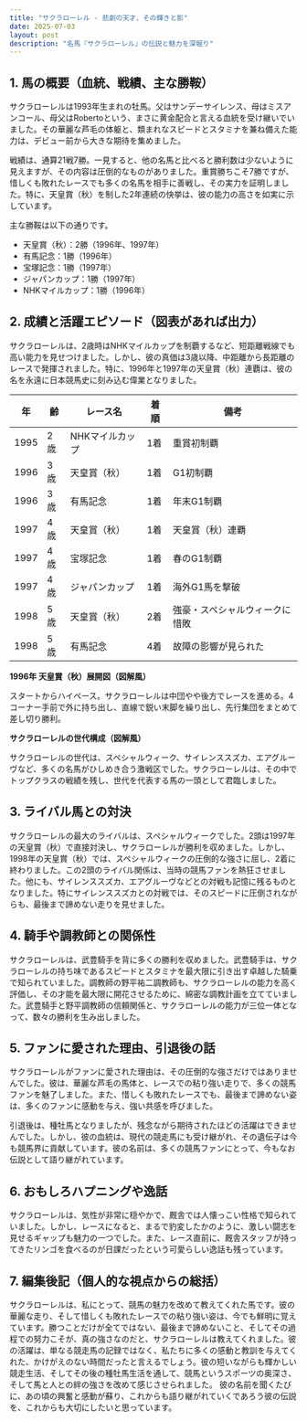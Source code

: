 ```yaml
---
title: "サクラローレル - 悲劇の天才、その輝きと影"
date: 2025-07-03
layout: post
description: "名馬『サクラローレル』の伝説と魅力を深堀り"
---
```


## 1. 馬の概要（血統、戦績、主な勝鞍）

サクラローレルは1993年生まれの牡馬。父はサンデーサイレンス、母はミスアンコール、母父はRobertoという、まさに黄金配合と言える血統を受け継いでいました。その華麗な芦毛の体躯と、類まれなスピードとスタミナを兼ね備えた能力は、デビュー前から大きな期待を集めました。

戦績は、通算21戦7勝。一見すると、他の名馬と比べると勝利数は少ないように見えますが、その内容は圧倒的なものがありました。重賞勝ちこそ7勝ですが、惜しくも敗れたレースでも多くの名馬を相手に善戦し、その実力を証明しました。特に、天皇賞（秋）を制した2年連続の快挙は、彼の能力の高さを如実に示しています。

主な勝鞍は以下の通りです。

* 天皇賞（秋）：2勝（1996年、1997年）
* 有馬記念：1勝（1996年）
* 宝塚記念：1勝（1997年）
* ジャパンカップ：1勝（1997年）
* NHKマイルカップ：1勝（1996年）


## 2. 成績と活躍エピソード（図表があれば出力）


サクラローレルは、2歳時はNHKマイルカップを制覇するなど、短距離戦線でも高い能力を見せつけました。しかし、彼の真価は3歳以降、中距離から長距離のレースで発揮されました。特に、1996年と1997年の天皇賞（秋）連覇は、彼の名を永遠に日本競馬史に刻み込む偉業となりました。

| 年 | 齢 | レース名           | 着順 | 備考                                       |
|---|----|--------------------|------|--------------------------------------------|
| 1995 | 2歳 | NHKマイルカップ     | 1着 | 重賞初制覇                                   |
| 1996 | 3歳 | 天皇賞（秋）       | 1着 | G1初制覇                                   |
| 1996 | 3歳 | 有馬記念           | 1着 | 年末G1制覇                                   |
| 1997 | 4歳 | 天皇賞（秋）       | 1着 | 天皇賞（秋）連覇                           |
| 1997 | 4歳 | 宝塚記念           | 1着 | 春のG1制覇                                   |
| 1997 | 4歳 | ジャパンカップ     | 1着 | 海外G1馬を撃破                             |
| 1998 | 5歳 | 天皇賞（秋）       | 2着 | 強豪・スペシャルウィークに惜敗             |
| 1998 | 5歳 | 有馬記念           | 4着 | 故障の影響が見られた                       |


**1996年 天皇賞（秋）展開図（図解風）**

スタートからハイペース。サクラローレルは中団やや後方でレースを進める。4コーナー手前で外に持ち出し、直線で鋭い末脚を繰り出し、先行集団をまとめて差し切り勝利。


**サクラローレルの世代構成（図解風）**

サクラローレルの世代は、スペシャルウィーク、サイレンススズカ、エアグルーヴなど、多くの名馬がひしめき合う激戦区でした。サクラローレルは、その中でトップクラスの戦績を残し、世代を代表する馬の一頭として君臨しました。


## 3. ライバル馬との対決

サクラローレルの最大のライバルは、スペシャルウィークでした。2頭は1997年の天皇賞（秋）で直接対決し、サクラローレルが勝利を収めました。しかし、1998年の天皇賞（秋）では、スペシャルウィークの圧倒的な強さに屈し、2着に終わりました。この2頭のライバル関係は、当時の競馬ファンを熱狂させました。他にも、サイレンススズカ、エアグルーヴなどとの対戦も記憶に残るものとなりました。特にサイレンススズカとの対戦では、そのスピードに圧倒されながらも、最後まで諦めない走りを見せました。


## 4. 騎手や調教師との関係性

サクラローレルは、武豊騎手を背に多くの勝利を収めました。武豊騎手は、サクラローレルの持ち味であるスピードとスタミナを最大限に引き出す卓越した騎乗で知られていました。調教師の野平祐二調教師も、サクラローレルの能力を高く評価し、その才能を最大限に開花させるために、綿密な調教計画を立てていました。武豊騎手と野平調教師の信頼関係と、サクラローレルの能力が三位一体となって、数々の勝利を生み出しました。


## 5. ファンに愛された理由、引退後の話

サクラローレルがファンに愛された理由は、その圧倒的な強さだけではありませんでした。彼は、華麗な芦毛の馬体と、レースでの粘り強い走りで、多くの競馬ファンを魅了しました。また、惜しくも敗れたレースでも、最後まで諦めない姿は、多くのファンに感動を与え、強い共感を呼びました。

引退後は、種牡馬となりましたが、残念ながら期待されたほどの活躍はできませんでした。しかし、彼の血統は、現代の競走馬にも受け継がれ、その遺伝子は今も競馬界に貢献しています。彼の名前は、多くの競馬ファンにとって、今もなお伝説として語り継がれています。


## 6. おもしろハプニングや逸話

サクラローレルは、気性が非常に穏やかで、厩舎では人懐っこい性格で知られていました。しかし、レースになると、まるで豹変したかのように、激しい闘志を見せるギャップも魅力の一つでした。また、レース直前に、厩舎スタッフが持ってきたリンゴを食べるのが日課だったという可愛らしい逸話も残っています。


## 7. 編集後記（個人的な視点からの総括）

サクラローレルは、私にとって、競馬の魅力を改めて教えてくれた馬です。彼の華麗な走り、そして惜しくも敗れたレースでの粘り強い姿は、今でも鮮明に覚えています。勝つことだけが全てではない、最後まで諦めないこと、そしてその過程での努力こそが、真の強さなのだと、サクラローレルは教えてくれました。彼の活躍は、単なる競走馬の記録ではなく、私たちに多くの感動と教訓を与えてくれた、かけがえのない時間だったと言えるでしょう。彼の短いながらも輝かしい競走生活、そしてその後の種牡馬生活を通して、競馬というスポーツの奥深さ、そして馬と人との絆の強さを改めて感じさせられました。  彼の名前を聞くたびに、あの頃の興奮と感動が蘇り、これからも語り継がれていくであろう彼の伝説を、これからも大切にしたいと思っています。

